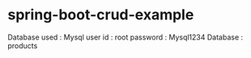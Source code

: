 # spring-boot-crud-example

Database used :  Mysql 
user id : root
password : Mysql1234
Database : products


